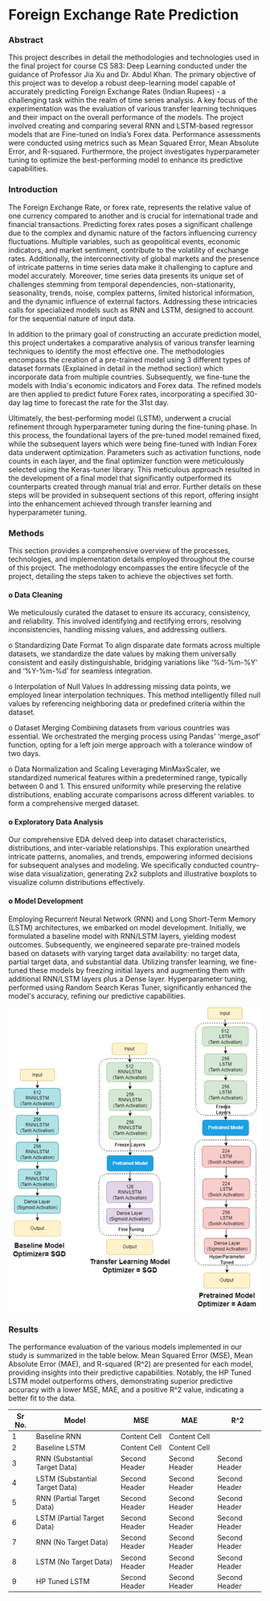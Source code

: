 # Foreign Exchange Rate Prediction

### Abstract
This project describes in detail the methodologies and technologies used in the final project for course CS 583: Deep Learning conducted under the guidance of Professor Jia Xu and Dr. Abdul Khan. The primary objective of this project was to develop a robust deep-learning model capable of accurately predicting Foreign Exchange Rates (Indian Rupees) - a challenging task within the realm of time series analysis. A key focus of the experimentation was the evaluation of various transfer learning techniques and their impact on the overall performance of the models. The project involved creating and comparing several RNN and LSTM-based regressor models that are Fine-tuned on India’s Forex data. Performance assessments were conducted using metrics such as Mean Squared Error, Mean Absolute Error, and R-squared. Furthermore, the project investigates hyperparameter tuning to optimize the best-performing model to enhance its predictive capabilities. 

### Introduction

The Foreign Exchange Rate, or forex rate, represents the relative value of one currency compared to another and is crucial for international trade and financial transactions. Predicting forex rates poses a significant challenge due to the complex and dynamic nature of the factors influencing currency fluctuations. Multiple variables, such as geopolitical events, economic indicators, and market sentiment, contribute to the volatility of exchange rates. Additionally, the interconnectivity of global markets and the presence of intricate patterns in time series data make it challenging to capture and model accurately. 
Moreover, time series data presents its unique set of challenges stemming from temporal dependencies, non-stationarity, seasonality, trends, noise, complex patterns, limited historical information, and the dynamic influence of external factors. Addressing these intricacies calls for specialized models such as RNN and LSTM, designed to account for the sequential nature of input data.

In addition to the primary goal of constructing an accurate prediction model, this project undertakes a comparative analysis of various transfer learning techniques to identify the most effective one. The methodologies encompass the creation of a pre-trained model using 3 different types of dataset formats (Explained in detail in the method section) which incorporate data from multiple countries. Subsequently, we fine-tune the models with India's economic indicators and Forex data. The refined models are then applied to predict future Forex rates, incorporating a specified 30-day lag time to forecast the rate for the 31st day.

Ultimately, the best-performing model (LSTM), underwent a crucial refinement through hyperparameter tuning during the fine-tuning phase. In this process, the foundational layers of the pre-tuned model remained fixed, while the subsequent layers which were being fine-tuned with Indian Forex data underwent optimization. Parameters such as activation functions, node counts in each layer, and the final optimizer function were meticulously selected using the Keras-tuner library. This meticulous approach resulted in the development of a final model that significantly outperformed its counterparts created through manual trial and error. Further details on these steps will be provided in subsequent sections of this report, offering insight into the enhancement achieved through transfer learning and hyperparameter tuning.

### Methods
This section provides a comprehensive overview of the processes, technologies, and implementation details employed throughout the course of this project. The methodology encompasses the entire lifecycle of the project, detailing the steps taken to achieve the objectives set forth.
#### o Data Cleaning
 We meticulously curated the dataset to ensure its accuracy, consistency, and reliability. This involved identifying and rectifying errors, resolving inconsistencies, handling missing values, and addressing outliers.

o	Standardizing Date Format
To align disparate date formats across multiple datasets, we standardize the date values by making them universally consistent and easily distinguishable, bridging variations like ‘%d-%m-%Y’ and ‘%Y-%m-%d’ for seamless integration.

o	Interpolation of Null Values
In addressing missing data points, we employed linear interpolation techniques. This method intelligently filled null values by referencing neighboring data or predefined criteria within the dataset.

o	Dataset Merging
Combining datasets from various countries was essential. We orchestrated the merging process using Pandas' ‘merge_asof’ function, opting for a left join merge approach with a tolerance window of two days.

o	Data Normalization and Scaling
Leveraging MinMaxScaler, we standardized numerical features within a predetermined range, typically between 0 and 1. This ensured uniformity while preserving the relative distributions, enabling accurate comparisons across different variables. to form a comprehensive merged dataset.
#### o Exploratory Data Analysis
Our comprehensive EDA delved deep into dataset characteristics, distributions, and inter-variable relationships. This exploration unearthed intricate patterns, anomalies, and trends, empowering informed decisions for subsequent analyses and modeling. We specifically conducted country-wise data visualization, generating 2x2 subplots and illustrative boxplots to visualize column distributions effectively.
#### o Model Development
Employing Recurrent Neural Network (RNN) and Long Short-Term Memory (LSTM) architectures, we embarked on model development. Initially, we formulated a baseline model with RNN/LSTM layers, yielding modest outcomes. Subsequently, we engineered separate pre-trained models based on datasets with varying target data availability: no target data, partial target data, and substantial data. Utilizing transfer learning, we fine-tuned these models by freezing initial layers and augmenting them with additional RNN/LSTM layers plus a Dense layer. Hyperparameter tuning, performed using Random Search Keras Tuner, significantly enhanced the model's accuracy, refining our predictive capabilities.

![](cs583_model_architecture.png)

### Results 

The performance evaluation of the various models implemented in our study is summarized in the table below. Mean Squared Error (MSE), Mean Absolute Error (MAE), and R-squared (R^2) are presented for each model, providing insights into their predictive capabilities. Notably, the HP Tuned LSTM model outperforms others, demonstrating superior predictive accuracy with a lower MSE, MAE, and a positive R^2 value, indicating a better fit to the data.

| Sr No.| Model |MSE|MAE|R^2|
| ------------- | ------------- |------------- | ------------- | ------------- |
|1|Baseline RNN | Content Cell  | Content Cell  || Content Cell  | 
|2|Baseline LSTM |Content Cell  | Content Cell  || Content Cell  | 
|3| RNN (Substantial Target Data)|Second Header |Second Header |Second Header |
|4| LSTM (Substantial Target Data) |Second Header |Second Header |Second Header |
|5| RNN (Partial Target Data) |Second Header |Second Header |Second Header |
|6| LSTM (Partial Target Data) |Second Header |Second Header |Second Header |
|7| RNN (No Target Data) |Second Header |Second Header |Second Header |
|8| LSTM (No Target Data) |Second Header |Second Header |Second Header |
|9| HP Tuned LSTM |Second Header |Second Header |Second Header |


